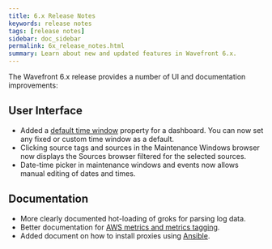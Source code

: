 ```yaml
---
title: 6.x Release Notes
keywords: release notes
tags: [release notes]
sidebar: doc_sidebar
permalink: 6x_release_notes.html
summary: Learn about new and updated features in Wavefront 6.x.
---
```

The Wavefront 6.x release provides a number of UI and documentation improvements:
 
## User Interface
- Added a [default time window](dashboards_managing#prefs) property for a dashboard. You can now set any fixed or custom time window as a default.
- Clicking source tags and sources in the Maintenance Windows browser now displays the Sources browser filtered for the selected sources.
- Date-time picker in maintenance windows and events now allows manual editing of dates and times.
 
## Documentation
- More clearly documented hot-loading of groks for parsing log data.
- Better documentation for [AWS metrics and metrics tagging](integrations_aws_metrics#cloudwatch-integration).
- Added document on how to install proxies using [Ansible](proxies_installing#ansible).


